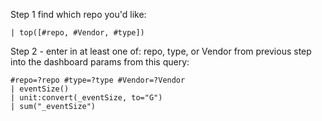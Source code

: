 Step 1 find which repo you'd like:

```
| top([#repo, #Vendor, #type])
```

Step 2 - enter in at least one of: repo, type, or Vendor from previous step into the dashboard params from this query:

```
#repo=?repo #type=?type #Vendor=?Vendor
| eventSize()
| unit:convert(_eventSize, to="G")
| sum("_eventSize")
```

